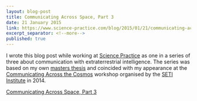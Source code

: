 ```yaml
---
layout: blog-post
title: Communicating Across Space, Part 3
date: 21 January 2015
link: https://www.science-practice.com/blog/2015/01/21/communicating-across-the-cosmos-3/
excerpt_separator: <!--more-->
published: true
---
```


I wrote this blog post while working at [Science Practice](https://www.science-practice.com/) as one in a series of three about communication with extraterrestrial intelligence. The series was based on my own [masters thesis](https://www.researchgate.net/publication/277892123_Lingua_Extraterrestris) and coincided with my appearance at the [Communicating Across the Cosmos](https://communicating.seti.org/) workshop organised by the [SETI Institute](https://www.seti.org/) in 2014.

[Communicating Across Space, Part 3](https://www.science-practice.com/blog/2015/01/21/communicating-across-the-cosmos-3/)

